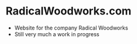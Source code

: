 # RadicalWoodworks.com
- Website for the company Radical Woodworks
- Still very much a work in progress

